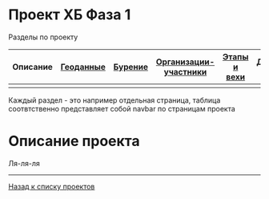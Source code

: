 # Проект ХБ Фаза 1

Разделы по проекту

| Описание | [Геоданные](1_geo.html) | [Бурение](1_well.html) | [Организации-участники](1_org.html) | [Этапы и вехи](1_plan.html) | [Документы и модели](1_doc.html) |
|-------|--------|---------|---------|---------|---------|
| | | | | | |

Каждый раздел - это например отдельная страница, таблица соотвтственно представляет собой navbar по страницам проекта

# Описание проекта

Ля-ля-ля


---

[Назад к списку проектов](https://ygpn.github.io/)
